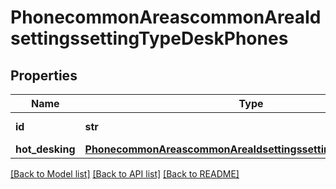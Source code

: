 # PhonecommonAreascommonAreaIdsettingssettingTypeDeskPhones

## Properties
Name | Type | Description | Notes
------------ | ------------- | ------------- | -------------
**id** | **str** | Desk phone ID. | [optional] 
**hot_desking** | [**PhonecommonAreascommonAreaIdsettingssettingTypeHotDesking**](PhonecommonAreascommonAreaIdsettingssettingTypeHotDesking.md) |  | [optional] 

[[Back to Model list]](../README.md#documentation-for-models) [[Back to API list]](../README.md#documentation-for-api-endpoints) [[Back to README]](../README.md)

